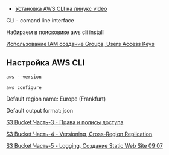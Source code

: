 


- [Установка AWS CLI на линукс video](https://www.youtube.com/watch?v=OTj63YEBoak)

CLI - comand line interface

Набираем в поисковике aws cli install

[Использование IAM создание Groups, Users Access Keys](https://www.youtube.com/watch?v=SeTTD2zP_3A)

Настройка AWS CLI
---
`aws --version`

`aws configure`

Default region name: Europe (Frankfurt)

Default output format: json

[S3 Bucket Часть-3 - Права и полисы доступа](https://www.youtube.com/watch?v=5DWHfcabnnY)

[S3 Bucket Часть-4 - Versioning, Cross-Region Replication](https://www.youtube.com/watch?v=k9wgLT4H2VM)

[S3 Bucket Часть-5 - Logging, Создание Static Web Site 09:07](https://www.youtube.com/watch?v=Ma2TtLjzyto)